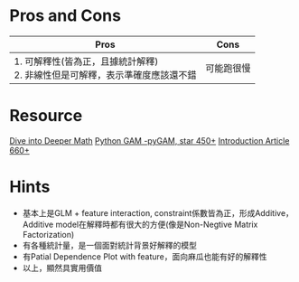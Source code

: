 # Pros and Cons
|Pros|Cons|
|----|----|
|1. 可解釋性(皆為正，且據統計解釋) <br> 2. 非線性但是可解釋，表示準確度應該還不錯|可能跑很慢|

# Resource
[Dive into Deeper Math](https://multithreaded.stitchfix.com/blog/2015/07/30/gam/)
[Python GAM -pyGAM, star 450+](https://github.com/dswah/pyGAM)
[Introduction Article 660+](https://codeburst.io/pygam-getting-started-with-generalized-additive-models-in-python-457df5b4705f?source=bookmarks---------0------------------)

# Hints
* 基本上是GLM + feature interaction, constraint係數皆為正，形成Additive，Additive model在解釋時都有很大的方便(像是Non-Negtive Matrix Factorization)
* 有各種統計量，是一個面對統計背景好解釋的模型
* 有Patial Dependence Plot with feature，面向麻瓜也能有好的解釋性
* 以上，顯然具實用價值